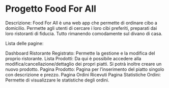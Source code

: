 # Progetto Food For All

Descrizione:
Food For All è una web app che permette di ordinare cibo a domicilio.
Permette agli utenti di cercare i loro cibi preferiti, preparati dai loro ristoranti di fiducia. 
Tutto rimanendo comodamente sul divano di casa.

Lista delle pagine:

Dashboard Ristorante Registrato:
Permette la gestione e la modifica del proprio ristorante.
Lista Prodotti:
Da qui è possibile accedere alla modifica/cancellazione/dettaglio dei propri piatti. Si potrà inoltre creare un nuovo prodotto.
Pagina Prodotto:
Pagina per l’inserimento del piatto singolo con descrizione e prezzo.
Pagina Ordini Ricevuti
Pagina Statistiche Ordini:
Permette di visualizzare le statistiche degli ordini. 